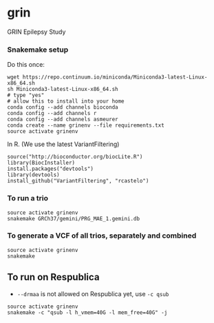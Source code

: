 # grin
GRIN Epilepsy Study

### Snakemake setup
Do this once:
```
wget https://repo.continuum.io/miniconda/Miniconda3-latest-Linux-x86_64.sh
sh Miniconda3-latest-Linux-x86_64.sh
# type "yes"
# allow this to install into your home
conda config --add channels bioconda
conda config --add channels r
conda config --add channels asmeurer
conda create --name grinenv --file requirements.txt
source activate grinenv
```

In R. (We use the latest VariantFiltering)
```
source("http://bioconductor.org/biocLite.R")
library(BiocInstaller)
install.packages("devtools")
library(devtools)
install_github("VariantFiltering", "rcastelo")
```

### To run a trio
```
source activate grinenv
snakemake GRCh37/gemini/PRG_MAE_1.gemini.db
```

### To generate a VCF of all trios, separately and combined
```
source activate grinenv
snakemake
```


## To run on Respublica
- `--drmaa` is not allowed on Respublica yet, use `-c qsub`
```
source activate grinenv
snakemake -c "qsub -l h_vmem=40G -l mem_free=40G" -j 
```
